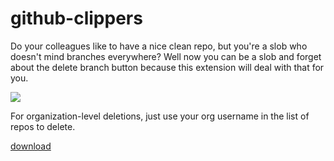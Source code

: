 # github-clippers

Do your colleagues like to have a nice clean repo, but you're a slob who doesn't mind branches everywhere? Well now you can be a slob and forget about the delete branch button because this extension will deal with that for you.

[![](web/image.png)](https://github.com/orta/github-clippers/blob/master/GitHub-Clippers.safariextz.zip?raw=true)

For organization-level deletions, just use your org username in the list of repos to delete.

[download](https://github.com/orta/github-clippers/blob/master/GitHub-Clippers.safariextz.zip?raw=true)